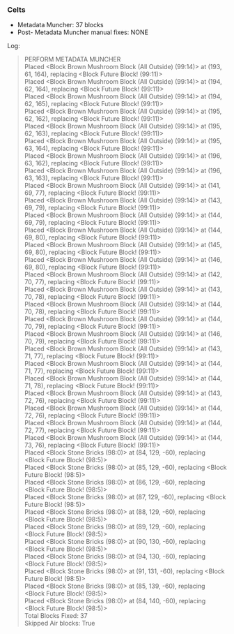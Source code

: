 ### Celts  
 - Metadata Muncher: 37 blocks  
 - Post- Metadata Muncher manual fixes: NONE  
   
Log:   
>PERFORM METADATA MUNCHER  
>Placed <Block Brown Mushroom Block (All Outside) (99:14)> at (193, 61, 164), replacing <Block Future Block! (99:11)>  
>Placed <Block Brown Mushroom Block (All Outside) (99:14)> at (194, 62, 164), replacing <Block Future Block! (99:11)>  
>Placed <Block Brown Mushroom Block (All Outside) (99:14)> at (194, 62, 165), replacing <Block Future Block! (99:11)>  
>Placed <Block Brown Mushroom Block (All Outside) (99:14)> at (195, 62, 162), replacing <Block Future Block! (99:11)>  
>Placed <Block Brown Mushroom Block (All Outside) (99:14)> at (195, 62, 163), replacing <Block Future Block! (99:11)>  
>Placed <Block Brown Mushroom Block (All Outside) (99:14)> at (195, 63, 164), replacing <Block Future Block! (99:11)>  
>Placed <Block Brown Mushroom Block (All Outside) (99:14)> at (196, 63, 162), replacing <Block Future Block! (99:11)>  
>Placed <Block Brown Mushroom Block (All Outside) (99:14)> at (196, 63, 163), replacing <Block Future Block! (99:11)>  
>Placed <Block Brown Mushroom Block (All Outside) (99:14)> at (141, 69, 77), replacing <Block Future Block! (99:11)>  
>Placed <Block Brown Mushroom Block (All Outside) (99:14)> at (143, 69, 79), replacing <Block Future Block! (99:11)>  
>Placed <Block Brown Mushroom Block (All Outside) (99:14)> at (144, 69, 79), replacing <Block Future Block! (99:11)>  
>Placed <Block Brown Mushroom Block (All Outside) (99:14)> at (144, 69, 80), replacing <Block Future Block! (99:11)>  
>Placed <Block Brown Mushroom Block (All Outside) (99:14)> at (145, 69, 80), replacing <Block Future Block! (99:11)>  
>Placed <Block Brown Mushroom Block (All Outside) (99:14)> at (146, 69, 80), replacing <Block Future Block! (99:11)>  
>Placed <Block Brown Mushroom Block (All Outside) (99:14)> at (142, 70, 77), replacing <Block Future Block! (99:11)>  
>Placed <Block Brown Mushroom Block (All Outside) (99:14)> at (143, 70, 78), replacing <Block Future Block! (99:11)>  
>Placed <Block Brown Mushroom Block (All Outside) (99:14)> at (144, 70, 78), replacing <Block Future Block! (99:11)>  
>Placed <Block Brown Mushroom Block (All Outside) (99:14)> at (144, 70, 79), replacing <Block Future Block! (99:11)>  
>Placed <Block Brown Mushroom Block (All Outside) (99:14)> at (146, 70, 79), replacing <Block Future Block! (99:11)>  
>Placed <Block Brown Mushroom Block (All Outside) (99:14)> at (143, 71, 77), replacing <Block Future Block! (99:11)>  
>Placed <Block Brown Mushroom Block (All Outside) (99:14)> at (144, 71, 77), replacing <Block Future Block! (99:11)>  
>Placed <Block Brown Mushroom Block (All Outside) (99:14)> at (144, 71, 78), replacing <Block Future Block! (99:11)>  
>Placed <Block Brown Mushroom Block (All Outside) (99:14)> at (143, 72, 76), replacing <Block Future Block! (99:11)>  
>Placed <Block Brown Mushroom Block (All Outside) (99:14)> at (144, 72, 76), replacing <Block Future Block! (99:11)>  
>Placed <Block Brown Mushroom Block (All Outside) (99:14)> at (144, 72, 77), replacing <Block Future Block! (99:11)>  
>Placed <Block Brown Mushroom Block (All Outside) (99:14)> at (144, 73, 76), replacing <Block Future Block! (99:11)>  
>Placed <Block Stone Bricks (98:0)> at (84, 129, -60), replacing <Block Future Block! (98:5)>  
>Placed <Block Stone Bricks (98:0)> at (85, 129, -60), replacing <Block Future Block! (98:5)>  
>Placed <Block Stone Bricks (98:0)> at (86, 129, -60), replacing <Block Future Block! (98:5)>  
>Placed <Block Stone Bricks (98:0)> at (87, 129, -60), replacing <Block Future Block! (98:5)>  
>Placed <Block Stone Bricks (98:0)> at (88, 129, -60), replacing <Block Future Block! (98:5)>  
>Placed <Block Stone Bricks (98:0)> at (89, 129, -60), replacing <Block Future Block! (98:5)>  
>Placed <Block Stone Bricks (98:0)> at (90, 130, -60), replacing <Block Future Block! (98:5)>  
>Placed <Block Stone Bricks (98:0)> at (94, 130, -60), replacing <Block Future Block! (98:5)>  
>Placed <Block Stone Bricks (98:0)> at (91, 131, -60), replacing <Block Future Block! (98:5)>  
>Placed <Block Stone Bricks (98:0)> at (85, 139, -60), replacing <Block Future Block! (98:5)>  
>Placed <Block Stone Bricks (98:0)> at (84, 140, -60), replacing <Block Future Block! (98:5)>  
>Total Blocks Fixed: 37  
>Skipped Air blocks: True  